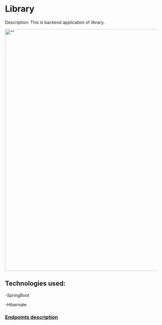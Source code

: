 # Library
Description: This is backend application of library.

<img src="https://upload.wikimedia.org/wikipedia/commons/thumb/1/1e/Salle_de_lecture_Biblioth%C3%A8que_Mazarine_depuis_gallerie.jpg/1920px-Salle_de_lecture_Biblioth%C3%A8que_Mazarine_depuis_gallerie.jpg" alt= “” width="800" height="value">

## Technologies used:
-SpringBoot

-Hibernate

### [Endpoints description](docs/EndpointsDocumentation.md)
